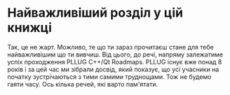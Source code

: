 # Найважливіший розділ у цій книжці

Так, це не жарт. Можливо, те що ти зараз прочитаєш стане для тебе найважливішим що ти вивчиш. Від цього, до речі, напряму залежатиме успіх проходження PLLUG C++/Qt Roadmaps. PLLUG існує вже понад 8 років і за цей час ми зібрали досвід, який показує, що усі учасники на початку зустрічаються з тими самими труднощами. Тож не будемо гаяти часу. Ось кілька речей, які варто пам'ятати.

